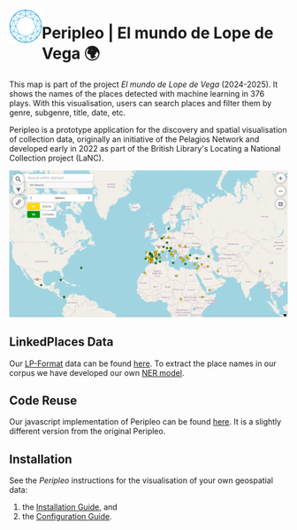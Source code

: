 [<img title="Pelagios Network" src="./logos/pelagios.svg" height="60" align="left">](https://pelagios.org/)
# Peripleo | El mundo de Lope de Vega 🌍

This map is part of the project _El mundo de Lope de Vega_ (2024-2025). It shows the names of the places detected with machine learning in 376 plays. With this visualisation, users can search places and filter them by genre, subgenre, title, date, etc.

Peripleo is a prototype application for the discovery and spatial visualisation of collection data, originally an initiative of the Pelagios Network and developed early in 2022 as part of the British Library's Locating a National Collection project (LaNC).

![Preview of the map of the projet Desenrollando el cordel](map_preview.png)


## LinkedPlaces Data

Our [LP-Format](https://github.com/LinkedPasts/linked-places-format) data can be found [here](https://github.com/MiguelBetti/Lope_peripleo/tree/main/public/data). To extract the place names in our corpus we have developed our own [NER model](https://github.com/MiguelBetti/Lope_ner).

## Code Reuse

Our javascript implementation of Peripleo can be found [here](https://github.com/MiguelBetti/Lope_peripleo/tree/main/src). It is a slightly different version from the original Peripleo.

## Installation

See the *Peripleo* instructions for the visualisation of your own geospatial data:
1. the [Installation Guide](https://github.com/britishlibrary/peripleo/blob/main/README.md), and
2. the [Configuration Guide](https://github.com/britishlibrary/peripleo/blob/main/Configuration-Guide.md).
